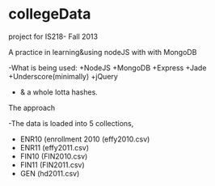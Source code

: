 collegeData
===========

project for IS218- Fall 2013

A practice in learning&using nodeJS with with MongoDB

-What is being used:
+NodeJS
+MongoDB
+Express
+Jade
+Underscore(minimally)
+jQuery
+ & a whole lotta hashes.

The approach

-The data is loaded into 5 collections, 
  - ENR10 (enrollment 2010 (effy2010.csv)
  - ENR11 (effy2011.csv)
  - FIN10 (FIN2010.csv)
  - FIN11 (FIN2011.csv)
  - GEN (hd2011.csv)
  

